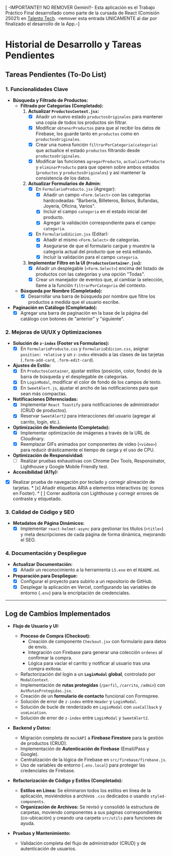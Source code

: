 [ -IMPORTANTE!! NO REMOVER Gemini!!- Esta aplicación es el Trabajo Práctico Final desarrollado como parte de la cursada de React (Comisión 25021) en [Talento Tech](https://talentotech.bue.edu.ar/#/). -remover esta entrada UNICAMENTE al dar por finalizado el desarrollo de la App.-]

# Historial de Desarrollo y Tareas Pendientes

## Tareas Pendientes (To-Do List)

### 1. Funcionalidades Clave

*   **Búsqueda y Filtrado de Productos:**
    *   **Filtrado por Categorías (Completado):**
        1.  **Actualizar `ProductosContext.jsx`:**
            *   [x] Añadir un nuevo estado `productosOriginales` para mantener una copia de todos los productos sin filtrar.
            *   [x] Modificar `obtenerProductos` para que al recibir los datos de Firebase, los guarde tanto en `productos` como en `productosOriginales`.
            *   [x] Crear una nueva función `filtrarPorCategoria(categoria)` que actualice el estado `productos` filtrando desde `productosOriginales`.
            *   [x] Modificar las funciones `agregarProducto`, `actualizarProducto` y `eliminarProducto` para que operen sobre ambos estados (`productos` y `productosOriginales`) y así mantener la consistencia de los datos.

        2.  **Actualizar Formularios de Admin:**
            *   [x] En `FormularioProducto.jsx` (Agregar):
                *   [x] Añadir un campo `<Form.Select>` con las categorías hardcodeadas: "Barbería, Billeteros, Bolsos, Bufandas, Joyería, Oficina, Varios".
                *   [x] Incluir el campo `categoria` en el estado inicial del producto.
                *   [x] Agregar la validación correspondiente para el campo `categoria`.
            *   [x] En `FormularioEdicion.jsx` (Editar):
                *   [x] Añadir el mismo `<Form.Select>` de categorías.
                *   [x] Asegurarse de que el formulario cargue y muestre la categoría actual del producto que se está editando.
                *   [x] Incluir la validación para el campo `categoria`.
        3.  **Implementar Filtro en la UI (`ProductosContainer.jsx`):**
            *   [x] Añadir un desplegable (`<Form.Select>`) encima del listado de productos con las categorías y una opción "Todas".
            *   [x] Crear un manejador de eventos que, al cambiar la selección, llame a la función `filtrarPorCategoria` del contexto.
    *   **Búsqueda por Nombre (Completado):**
        *   [x] Desarrollar una barra de búsqueda por nombre que filtre los productos a medida que el usuario escribe.

*   **Paginación en Catálogo (Completado):**
    *   [x] Agregar una barra de paginación en la base de la página del catálogo con botones de "anterior" y "siguiente".

### 2. Mejoras de UI/UX y Optimizaciones

*   **Solución de `z-index` (Footer vs Formularios):**
    *   [x] En `FormularioProducto.css` y `FormularioEdicion.css`, asignar `position: relative` y un `z-index` elevado a las clases de las tarjetas (`.form-add-card`, `.form-edit-card`).
*   **Ajustes de Estilo:**
    *   [x] En `ProductosContainer`, ajustar estilos (posición, color, fondo) de la barra de búsqueda y el desplegable de categorías.
    *   [x] En `LoginModal`, modificar el color de fondo de los campos de texto.
    *   [x] En `SweetAlert.js`, ajustar el ancho de las notificaciones para que sean más compactas.
*   **Notificaciones Diferenciadas:**
    *   [x] Implementar `React Toastify` para notificaciones de administrador (CRUD de productos).
    *   [x] Reservar `SweetAlert2` para interacciones del usuario (agregar al carrito, login, etc.).
*   **Optimización de Rendimiento (Completado):**
    *   [x] Implementar optimización de imágenes a través de la URL de Cloudinary.
    *   [x] Reemplazar GIFs animados por componentes de video (`<video>`) para reducir drásticamente el tiempo de carga y el uso de CPU.
*   **Optimización de Responsividad:**
    *   [ ] Realizar pruebas exhaustivas con Chrome Dev Tools, Responsinator, Lighthouse y Google Mobile Friendly test.
*   **Accesibilidad (A11y):**
   *   [x] Realizar prueba de navegación por teclado y corregir alineación de tarjetas.
    *   [x] Añadir etiquetas ARIA a elementos interactivos (ej: íconos en Footer).
    *   [ ] Correr auditoría con Lighthouse y corregir errores de contraste y etiquetado.


### 3. Calidad de Código y SEO

*   **Metadatos de Página Dinámicos:**
    *   [x] Implementar `react-helmet-async` para gestionar los títulos (`<title>`) y meta descripciones de cada página de forma dinámica, mejorando el SEO.

### 4. Documentación y Despliegue

*   **Actualizar Documentación:**
    *   [x] Añadir un reconocimiento a la herramienta `LS.exe` en el `README.md`.
*   **Preparación para Despliegue:**
    *   [x] Configurar el proyecto para subirlo a un repositorio de GitHub.
    *   [x] Desplegar la aplicación en Vercel, configurando las variables de entorno (`.env`) para la encriptación de credenciales.

---

## Log de Cambios Implementados

*   **Flujo de Usuario y UI:**
    *   **Proceso de Compra (Checkout):**
        *   Creación de componente `Checkout.jsx` con formulario para datos de envío.
        *   Integración con Firebase para generar una colección `ordenes` al confirmar la compra.
        *   Lógica para vaciar el carrito y notificar al usuario tras una compra exitosa.
    *   Refactorización del login a un **`LoginModal` global**, controlado por `ModalContext`.
    *   Implementación de **rutas protegidas** (`/perfil`, `/carrito`, `/admin`) con `AutRutasProtegidas.jsx`.
    *   Creación de un **formulario de contacto** funcional con Formspree.
    *   Solución de error de `z-index` entre `Header` y `LoginModal`.
    *   Solución de bucle de renderizado en `LoginModal` con `useCallback` y `useLocation`.
    *   Solución de error de `z-index` entre `LoginModal` y `SweetAlert2`.

*   **Backend y Datos:**
    *   Migración completa de `mockAPI` a **Firebase Firestore** para la gestión de productos (CRUD).
    *   Implementación de **Autenticación de Firebase** (Email/Pass y Google).
    *   Centralización de la lógica de Firebase en `src/firebase/firebase.js`.
    *   Uso de variables de entorno (`.env.local`) para proteger las credenciales de Firebase.

*   **Refactorización de Código y Estilos (Completado):**
    *   **Estilos en Línea:** Se eliminaron todos los estilos en línea de la aplicación, moviéndolos a archivos `.css` dedicados o usando `styled-components`.
    *   **Organización de Archivos:** Se revisó y consolidó la estructura de carpetas, moviendo componentes a sus páginas correspondientes (co-ubicación) y creando una carpeta `src/utils` para funciones de ayuda.

*   **Pruebas y Mantenimiento:**
    *   Validación completa del flujo de administrador (CRUD) y de autenticación de usuarios.
